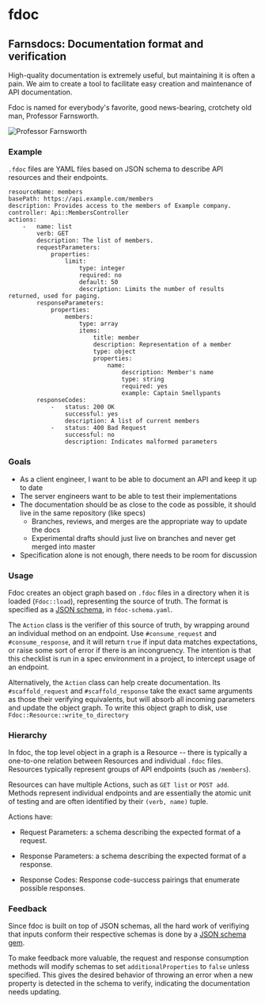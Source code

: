 # fdoc
## Farnsdocs: Documentation format and verification

High-quality documentation is extremely useful, but maintaining it is often a pain. We aim to create a tool to facilitate easy creation and maintenance of API documentation.

Fdoc is named for everybody's favorite, good news-bearing, crotchety old man, Professor Farnsworth.

![Professor Farnsworth](https://github.com/square/fdoc/raw/master/docs/farnsworth.png)

### Example

`.fdoc` files are YAML files based on JSON schema to describe API resources and their endpoints.

    resourceName: members
    basePath: https://api.example.com/members
    description: Provides access to the members of Example company.
    controller: Api::MembersController
    actions:
        -   name: list
            verb: GET
            description: The list of members.
            requestParameters:
                properties:
                    limit:
                        type: integer
                        required: no
                        default: 50
                        description: Limits the number of results returned, used for paging.
            responseParameters:
                properties:
                    members:
                        type: array
                        items:
                            title: member
                            description: Representation of a member
                            type: object
                            properties:
                                name:
                                    description: Member's name
                                    type: string
                                    required: yes
                                    example: Captain Smellypants
            responseCodes:
                -   status: 200 OK
                    successful: yes
                    description: A list of current members
                -   status: 400 Bad Request
                    successful: no
                    description: Indicates malformed parameters
    

### Goals

 - As a client engineer, I want to be able to document an API and keep it up to date
 - The server engineers want to be able to test their implementations
 - The documentation should be as close to the code as possible, it should live in the same repository (like specs)
   - Branches, reviews, and merges are the appropriate way to update the docs
   - Experimental drafts should just live on branches and never get merged into master
 - Specification alone is not enough, there needs to be room for discussion

### Usage

Fdoc creates an object graph based on `.fdoc` files in a directory when it is loaded (`Fdoc::load`), representing the source of truth. The format is specified as a [JSON schema](http://json-schema.org/), in `fdoc-schema.yaml`.

The `Action` class is the verifier of this source of truth, by wrapping around an individual method on an endpoint. Use `#consume_request` and `#consume_response`, and it will return `true` if input data matches expectations, or raise some sort of error if there is an incongruency. The intention is that this checklist is run in a spec environment in a project, to intercept usage of an endpoint.

Alternatively, the `Action` class can help create documentation. Its `#scaffold_request` and `#scaffold_response` take the exact same arguments as those their verifying equivalents, but will absorb all incoming parameters and update the object graph. To write this object graph to disk, use `Fdoc::Resource::write_to_directory`

### Hierarchy

In fdoc, the top level object in a graph is a Resource -- there is typically a one-to-one relation between Resources and individual `.fdoc` files. Resources typically represent groups of API endpoints (such as `/members`).

Resources can have multiple Actions, such as `GET list` or `POST add`. Methods represent individual endpoints and are essentially the atomic unit of testing and are often identified by their `(verb, name)` tuple.

Actions have:

- Request Parameters: a schema describing the expected format of a request.

- Response Parameters: a schema describing the expected format of a response.

- Response Codes: Response code-success pairings that enumerate possible responses.

### Feedback

Since fdoc is built on top of JSON schemas, all the hard work of verifiying that inputs conform their respective schemas is done by a [JSON schema gem](https://github.com/hoxworth/json-schema).

To make feedback more valuable, the request and response consumption methods will modify schemas to set `additionalProperties` to `false` unless specified. This gives the desired behavior of throwing an error when a new property is detected in the schema to verify, indicating the documentation needs updating.

